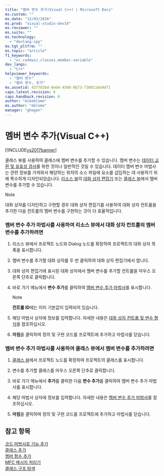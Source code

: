 ```yaml
---
title: "멤버 변수 추가(Visual C++) | Microsoft Docs"
ms.custom: ""
ms.date: "12/03/2016"
ms.prod: "visual-studio-dev14"
ms.reviewer: ""
ms.suite: ""
ms.technology: 
  - "devlang-cpp"
ms.tgt_pltfrm: ""
ms.topic: "article"
f1_keywords: 
  - "vc.codewiz.classes.member.variable"
dev_langs: 
  - "C++"
helpviewer_keywords: 
  - "멤버 변수"
  - "멤버 변수, 추가"
ms.assetid: 437783bd-8eb4-4508-8b73-7380116e9d71
caps.latest.revision: 6
caps.handback.revision: 6
author: "mikeblome"
ms.author: "mblome"
manager: "ghogen"
---
```

# 멤버 변수 추가(Visual C++)
[!INCLUDE[vs2017banner](../assembler/inline/includes/vs2017banner.md)]

클래스 뷰를 사용하여 클래스에 멤버 변수를 추가할 수 있습니다.  멤버 변수는 [데이터 교환 및 유효성 검사](../mfc/dialog-data-exchange-and-validation.md)를 위한 것이나 일반적인 것일 수 있습니다.  데이터 멤버 변수 마법사는 관련 정보를 가져와서 해당하는 위치의 소스 파일에 요소를 삽입하는 데 사용하기 위해 특수하게 디자인되었습니다.  [리소스 뷰](../windows/resource-view-window.md)의 [대화 상자 편집기](../mfc/dialog-editor.md) 또는 [클래스 뷰](http://msdn.microsoft.com/ko-kr/8d7430a9-3e33-454c-a9e1-a85e3d2db925)에서 멤버 변수를 추가할 수 있습니다.  
  
> [!NOTE]
>  대화 상자를 디자인하고 구현할 경우 대화 상자 편집기를 사용하여 대화 상자 컨트롤을 추가한 다음 컨트롤의 멤버 변수를 구현하는 것이 더 효율적입니다.  
  
### 멤버 변수 추가 마법사를 사용하여 리소스 뷰에서 대화 상자 컨트롤의 멤버 변수를 추가하려면  
  
1.  리소스 뷰에서 프로젝트 노드와 Dialog 노드를 확장하여 프로젝트의 대화 상자 목록을 표시합니다.  
  
2.  멤버 변수를 추가할 대화 상자를 두 번 클릭하여 대화 상자 편집기에서 엽니다.  
  
3.  대화 상자 편집기에 표시된 대화 상자에서 멤버 변수를 추가할 컨트롤을 마우스 오른쪽 단추로 클릭합니다.  
  
4.  바로 가기 메뉴에서 **변수 추가**를 클릭하여 [멤버 변수 추가 마법사](../ide/add-member-variable-wizard.md)를 표시합니다.  
  
    > [!NOTE]
    >  **컨트롤 ID**에는 이미 기본값이 입력되어 있습니다.  
  
5.  해당 마법사 상자에 정보를 입력합니다.  자세한 내용은 [대화 상자 컨트롤 및 변수 형식](../ide/dialog-box-controls-and-variable-types.md)을 참조하십시오.  
  
6.  **마침**을 클릭하여 정의 및 구현 코드를 프로젝트에 추가하고 마법사를 닫습니다.  
  
### 멤버 변수 추가 마법사를 사용하여 클래스 뷰에서 멤버 변수를 추가하려면  
  
1.  [클래스 뷰](http://msdn.microsoft.com/ko-kr/8d7430a9-3e33-454c-a9e1-a85e3d2db925)에서 프로젝트 노드를 확장하여 프로젝트의 클래스를 표시합니다.  
  
2.  변수를 추가할 클래스를 마우스 오른쪽 단추로 클릭합니다.  
  
3.  바로 가기 메뉴에서 **추가**를 클릭한 다음 **변수 추가**를 클릭하여 멤버 변수 추가 마법사를 표시합니다.  
  
4.  해당 마법사 상자에 정보를 입력합니다.  자세한 내용은 [멤버 변수 추가 마법사](../ide/add-member-variable-wizard.md)를 참조하십시오.  
  
5.  **마침**을 클릭하여 정의 및 구현 코드를 프로젝트에 추가하고 마법사를 닫습니다.  
  
## 참고 항목  
 [코드 마법사로 기능 추가](../ide/adding-functionality-with-code-wizards-cpp.md)   
 [클래스 추가](../ide/adding-a-class-visual-cpp.md)   
 [멤버 함수 추가](../ide/adding-a-member-function-visual-cpp.md)   
 [MFC 메시지 처리기](../mfc/reference/adding-an-mfc-message-handler.md)   
 [클래스 구조 탐색](../ide/navigating-the-class-structure-visual-cpp.md)